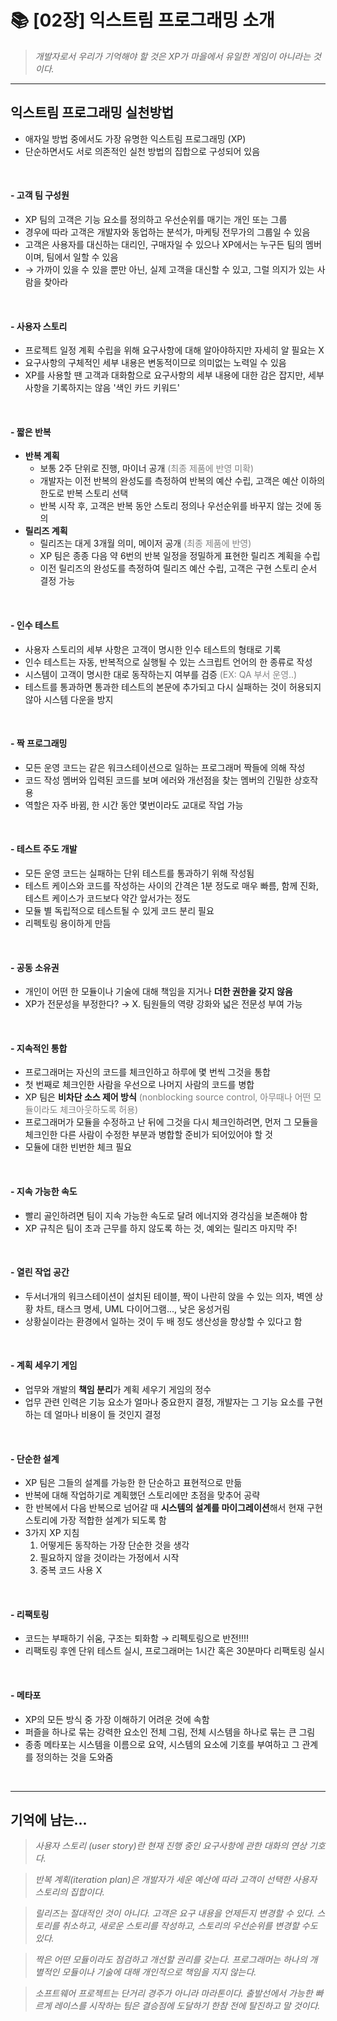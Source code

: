 # 📚 [02장] 익스트림 프로그래밍 소개

> _개발자로서 우리가 기억해야 할 것은 XP가 마을에서 유일한 게임이 아니라는 것이다._

---

## 익스트림 프로그래밍 실천방법

* 애자일 방법 중에서도 가장 유명한 익스트림 프로그래밍 (XP)
* 단순하면서도 서로 의존적인 실천 방법의 집합으로 구성되어 있음

<br/>

#### - 고객 팀 구성원

* XP 팀의 고객은 기능 요소를 정의하고 우선순위를 매기는 개인 또는 그룹
* 경우에 따라 고객은 개발자와 동업하는 분석가, 마케팅 전무가의 그룹일 수 있음
* 고객은 사용자를 대신하는 대리인, 구매자일 수 있으나 XP에서는 누구든 팀의 멤버이며, 팀에서 일할 수 있음
* → 가까이 있을 수 있을 뿐만 아닌, 실제 고객을 대신할 수 있고, 그럴 의지가 있는 사람을 찾아라

<br/>

#### - 사용자 스토리

* 프로젝트 일정 계획 수립을 위해 요구사항에 대해 알아야하지만 자세히 알 필요는 X
* 요구사항의 구체적인 세부 내용은 변동적이므로 의미없는 노력일 수 있음
* XP를 사용할 땐 고객과 대화함으로 요구사항의 세부 내용에 대한 감은 잡지만, 세부 사항을 기록하지는 않음 '색인 카드 키워드'

<br/>

#### - 짧은 반복
* **반복 계획**
  * 보통 2주 단위로 진행, 마이너 공개 <font color="gray">(최종 제품에 반영 미확)</font>
  * 개발자는 이전 반복의 완성도를 측정하여 반복의 예산 수립, 고객은 예산 이하의 한도로 반복 스토리 선택
  * 반복 시작 후, 고객은 반복 동안 스토리 정의나 우선순위를 바꾸지 않는 것에 동의
* **릴리즈 계획**
  * 릴리즈는 대게 3개월 의미, 메이저 공개 <font color="gray">(최종 제품에 반영)</font>
  * XP 팀은 종종 다음 약 6번의 반복 일정을 정밀하게 표현한 릴리즈 계획을 수립
  * 이전 릴리즈의 완성도를 측정하여 릴리즈 예산 수립, 고객은 구현 스토리 순서 결정 가능

<br/>

#### - 인수 테스트
* 사용자 스토리의 세부 사항은 고객이 명시한 인수 테스트의 형태로 기록
* 인수 테스트는 자동, 반복적으로 실행될 수 있는 스크립트 언어의 한 종류로 작성
* 시스템이 고객이 명시한 대로 동작하는지 여부를 검증 <font color="gray">(EX: QA 부서 운영..)</font>
* 테스트를 통과하면 통과한 테스트의 본문에 추가되고 다시 실패하는 것이 허용되지 않아 시스템 다운을 방지

<br/>

#### - 짝 프로그래밍
* 모든 운영 코드는 같은 워크스테이션으로 일하는 프로그래머 짝들에 의해 작성
* 코드 작성 멤버와 입력된 코드를 보며 에러와 개선점을 찾는 멤버의 긴밀한 상호작용
* 역할은 자주 바뀜, 한 시간 동안 몇번이라도 교대로 작업 가능

<br/>

#### - 테스트 주도 개발
* 모든 운영 코드는 실패하는 단위 테스트를 통과하기 위해 작성됨
* 테스트 케이스와 코드를 작성하는 사이의 간격은 1분 정도로 매우 빠름, 함께 진화, 테스트 케이스가 코드보다 약간 앞서가는 정도
* 모듈 별 독립적으로 테스트될 수 있게 코드 분리 필요
* 리펙토링 용이하게 만듬

<br/>

#### - 공동 소유권
* 개인이 어떤 한 모듈이나 기술에 대해 책임을 지거나 **더한 권한을 갖지 않음**
* XP가 전문성을 부정한다? → X. 팀원들의 역량 강화와 넓은 전문성 부여 가능

<br/>

#### - 지속적인 통합
* 프로그래머는 자신의 코드를 체크인하고 하루에 몇 번씩 그것을 통합
* 첫 번째로 체크인한 사람을 우선으로 나머지 사람의 코드를 병합
* XP 팀은 **비차단 소스 제어 방식** <font color="gray">(nonblocking source control, 아무때나 어떤 모듈이라도 체크아웃하도록 허용)</font>
* 프로그래머가 모듈을 수정하고 난 뒤에 그것을 다시 체크인하려면, 먼저 그 모듈을 체크인한 다른 사람이 수정한 부분과 병합할 준비가 되어있어야 할 것
* 모듈에 대한 빈번한 체크 필요

<br/>

#### - 지속 가능한 속도
* 빨리 골인하려면 팀이 지속 가능한 속도로 달려 에너지와 경각심을 보존해야 함
* XP 규칙은 팀이 초과 근무를 하지 않도록 하는 것, 예외는 릴리즈 마지막 주!

<br/>

#### - 열린 작업 공간
* 두서너개의 워크스테이션이 설치된 테이블, 짝이 나란히 앉을 수 있는 의자, 벽엔 상황 차트, 태스크 명세, UML 다이어그램..., 낮은 웅성거림
* 상황실이라는 환경에서 일하는 것이 두 배 정도 생산성을 향상할 수 있다고 함

<br/>

#### - 계획 세우기 게임
* 업무와 개발의 **책임 분리**가 계획 세우기 게임의 정수
* 업무 관련 인력은 기능 요소가 얼마나 중요한지 결정, 개발자는 그 기능 요소를 구현하는 데 얼마나 비용이 들 것인지 결정

<br/>

#### - 단순한 설계
* XP 팀은 그들의 설계를 가능한 한 단순하고 표현적으로 만듦
* 반복에 대해 작업하기로 계획했던 스토리에만 초점을 맞추어 공략
* 한 반복에서 다음 반복으로 넘어갈 때 **시스템의 설계를 마이그레이션**해서 현재 구현 스토리에 가장 적합한 설계가 되도록 함
* 3가지 XP 지침
  1. 어떻게든 동작하는 가장 단순한 것을 생각
  2. 필요하지 않을 것이라는 가정에서 시작
  3. 중복 코드 사용 X

<br/>

#### - 리팩토링
* 코드는 부패하기 쉬움, 구조는 퇴화함 → 리펙토링으로 반전!!!!
* 리팩토링 후엔 단위 테스트 실시, 프로그래머는 1시간 혹은 30분마다 리팩토링 실시

<br/>

#### - 메타포
* XP의 모든 방식 중 가장 이해하기 어려운 것에 속함
* 퍼즐을 하나로 묶는 강력한 요소인 전체 그림, 전체 시스템을 하나로 묶는 큰 그림
* 종종 메타포는 시스템을 이름으로 요약, 시스템의 요소에 기호를 부여하고 그 관계를 정의하는 것을 도와줌

<br/>

---

## 기억에 남는...

> _사용자 스토리 (user story)란 현재 진행 중인 요구사항에 관한 대화의 연상 기호다._

> _반복 계획(iteration plan)은 개발자가 세운 예산에 따라 고객이 선택한 사용자 스토리의 집합이다._

> _릴리즈는 절대적인 것이 아니다. 고객은 요구 내용을 언제든지 변경할 수 있다. 스토리를 취소하고, 새로운 스토리를 작성하고, 스토리의 우선순위를 변경할 수도 있다._

> _짝은 어떤 모듈이라도 점검하고 개선할 권리를 갖는다. 프로그래머는 하나의 개별적인 모듈이나 기술에 대해 개인적으로 책임을 지지 않는다._

> _소프트웨어 프로젝트는 단거리 경주가 아니라 마라톤이다. 출발선에서 가능한 빠르게 레이스를 시작하는 팀은 결승점에 도달하기 한참 전에 탈진하고 말 것이다._
